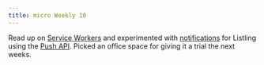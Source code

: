 ```yaml
---
title: micro Weekly 10
---
```


Read up on [Service Workers](https://developer.mozilla.org/en-US/docs/Web/API/Service_Worker_API)
and experimented with [notifications](https://github.com/noyainrain/listling/issues/14) for Listling
using the [Push API](https://developer.mozilla.org/en-US/docs/Web/API/Push_API). Picked an office
space for giving it a trial the next weeks.

